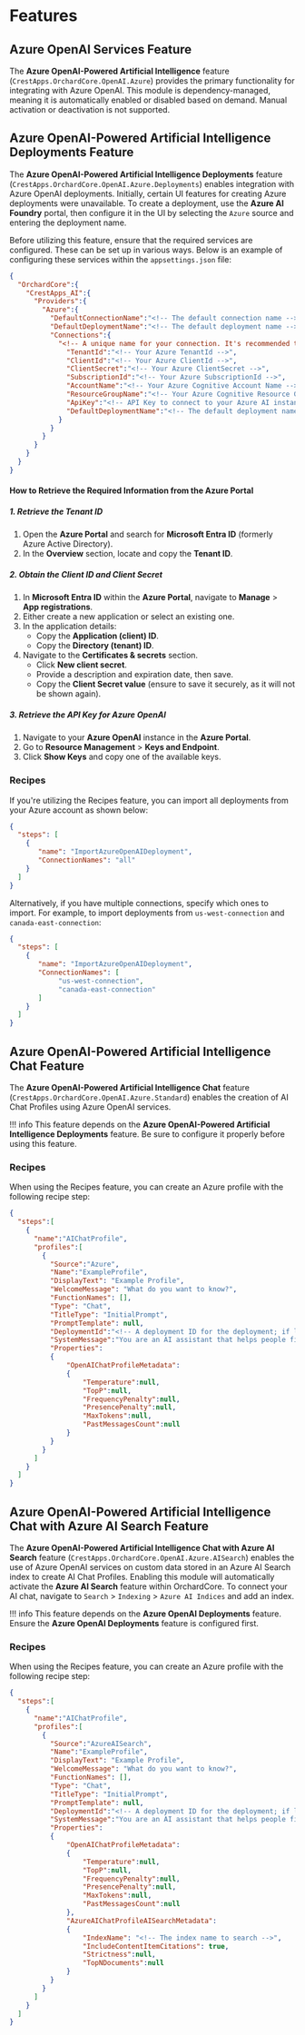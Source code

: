 # Features

## Azure OpenAI Services Feature

The **Azure OpenAI-Powered Artificial Intelligence** feature (`CrestApps.OrchardCore.OpenAI.Azure`) provides the primary functionality for integrating with Azure OpenAI. This module is dependency-managed, meaning it is automatically enabled or disabled based on demand. Manual activation or deactivation is not supported.

## Azure OpenAI-Powered Artificial Intelligence Deployments Feature

The **Azure OpenAI-Powered Artificial Intelligence Deployments** feature (`CrestApps.OrchardCore.OpenAI.Azure.Deployments`) enables integration with Azure OpenAI deployments. Initially, certain UI features for creating Azure deployments were unavailable. To create a deployment, use the **Azure AI Foundry** portal, then configure it in the UI by selecting the `Azure` source and entering the deployment name.

Before utilizing this feature, ensure that the required services are configured. These can be set up in various ways. Below is an example of configuring these services within the `appsettings.json` file:

```json
{
  "OrchardCore":{
    "CrestApps_AI":{
      "Providers":{
        "Azure":{
          "DefaultConnectionName":"<!-- The default connection name -->",
          "DefaultDeploymentName":"<!-- The default deployment name -->",
          "Connections":{
            "<!-- A unique name for your connection. It's recommended to match your Azure account's AccountName -->":{
              "TenantId":"<!-- Your Azure TenantId -->",
              "ClientId":"<!-- Your Azure ClientId -->",
              "ClientSecret":"<!-- Your Azure ClientSecret -->",
              "SubscriptionId":"<!-- Your Azure SubscriptionId -->",
              "AccountName":"<!-- Your Azure Cognitive Account Name -->",
              "ResourceGroupName":"<!-- Your Azure Cognitive Resource Group Name -->",
              "ApiKey":"<!-- API Key to connect to your Azure AI instance -->",
              "DefaultDeploymentName":"<!-- The default deployment name -->"
            }
          }
        }
      }
    }
  }
}
```

#### How to Retrieve the Required Information from the Azure Portal

##### 1. Retrieve the Tenant ID
1. Open the **Azure Portal** and search for **Microsoft Entra ID** (formerly Azure Active Directory).
2. In the **Overview** section, locate and copy the **Tenant ID**.

##### 2. Obtain the Client ID and Client Secret
1. In **Microsoft Entra ID** within the **Azure Portal**, navigate to **Manage** > **App registrations**.
2. Either create a new application or select an existing one.
3. In the application details:
   - Copy the **Application (client) ID**.
   - Copy the **Directory (tenant) ID**.
4. Navigate to the **Certificates & secrets** section.
   - Click **New client secret**.
   - Provide a description and expiration date, then save.
   - Copy the **Client Secret value** (ensure to save it securely, as it will not be shown again).

##### 3. Retrieve the API Key for Azure OpenAI
1. Navigate to your **Azure OpenAI** instance in the **Azure Portal**.
2. Go to **Resource Management** > **Keys and Endpoint**.
3. Click **Show Keys** and copy one of the available keys.

### Recipes

If you're utilizing the Recipes feature, you can import all deployments from your Azure account as shown below:

```json
{
  "steps": [
    {
       "name": "ImportAzureOpenAIDeployment",
       "ConnectionNames": "all"
    }
  ]
}
```

Alternatively, if you have multiple connections, specify which ones to import. For example, to import deployments from `us-west-connection` and `canada-east-connection`:

```json
{
  "steps": [
    {
       "name": "ImportAzureOpenAIDeployment",
       "ConnectionNames": [
            "us-west-connection",
            "canada-east-connection"
       ]
    }
  ]
}
```

## Azure OpenAI-Powered Artificial Intelligence Chat Feature

The **Azure OpenAI-Powered Artificial Intelligence Chat** feature (`CrestApps.OrchardCore.OpenAI.Azure.Standard`) enables the creation of AI Chat Profiles using Azure OpenAI services.

!!! info
    This feature depends on the **Azure OpenAI-Powered Artificial Intelligence Deployments** feature. Be sure to configure it properly before using this feature.

### Recipes

When using the Recipes feature, you can create an Azure profile with the following recipe step:

```json
{
  "steps":[
    {
      "name":"AIChatProfile",
      "profiles":[
        {
          "Source":"Azure",
          "Name":"ExampleProfile",
          "DisplayText": "Example Profile",
          "WelcomeMessage": "What do you want to know?",
          "FunctionNames": [],
          "Type": "Chat",
          "TitleType": "InitialPrompt",
          "PromptTemplate": null,
          "DeploymentId":"<!-- A deployment ID for the deployment; if left blank, the default deployment will be used. -->",
          "SystemMessage":"You are an AI assistant that helps people find information.",
          "Properties": 
          {
              "OpenAIChatProfileMetadata": 
              {
                  "Temperature":null,
                  "TopP":null,
                  "FrequencyPenalty":null,
                  "PresencePenalty":null,
                  "MaxTokens":null,
                  "PastMessagesCount":null
              }
          }
        }
      ]
    }
  ]
}
```

## Azure OpenAI-Powered Artificial Intelligence Chat with Azure AI Search Feature

The **Azure OpenAI-Powered Artificial Intelligence Chat with Azure AI Search** feature (`CrestApps.OrchardCore.OpenAI.Azure.AISearch`) enables the use of Azure OpenAI services on custom data stored in an Azure AI Search index to create AI Chat Profiles. Enabling this module will automatically activate the **Azure AI Search** feature within OrchardCore. To connect your AI chat, navigate to `Search` > `Indexing` > `Azure AI Indices` and add an index.

!!! info
    This feature depends on the **Azure OpenAI Deployments** feature. Ensure the **Azure OpenAI Deployments** feature is configured first.

### Recipes

When using the Recipes feature, you can create an Azure profile with the following recipe step:

```json
{
  "steps":[
    {
      "name":"AIChatProfile",
      "profiles":[
        {
          "Source":"AzureAISearch",
          "Name":"ExampleProfile",
          "DisplayText": "Example Profile",
          "WelcomeMessage": "What do you want to know?",
          "FunctionNames": [],
          "Type": "Chat",
          "TitleType": "InitialPrompt",
          "PromptTemplate": null,
          "DeploymentId":"<!-- A deployment ID for the deployment; if left blank, the default deployment will be used. -->",
          "SystemMessage":"You are an AI assistant that helps people find information.",
          "Properties": 
          {
              "OpenAIChatProfileMetadata": 
              {
                  "Temperature":null,
                  "TopP":null,
                  "FrequencyPenalty":null,
                  "PresencePenalty":null,
                  "MaxTokens":null,
                  "PastMessagesCount":null
              },
              "AzureAIChatProfileAISearchMetadata":
              {
                  "IndexName": "<!-- The index name to search -->",
                  "IncludeContentItemCitations": true,
                  "Strictness":null,
                  "TopNDocuments":null
              }
          }
        }
      ]
    }
  ]
}
```
